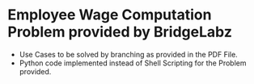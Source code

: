 # Employee Wage Computation Problem provided by BridgeLabz
- Use Cases to be solved by branching as provided in the PDF File.
- Python code implemented instead of Shell Scripting for the Problem provided.
